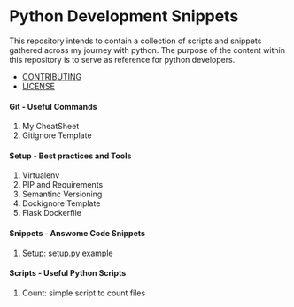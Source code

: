 # Python Development Snippets

This repository intends to contain a collection of scripts and snippets gathered across my journey with python. The purpose of the content within this repository is to serve as reference for python developers. 

- [CONTRIBUTING](CONTRIBUTING.md)
- [LICENSE](LICENSE)

#### Git - Useful Commands

01. My CheatSheet
02. Gitignore Template

#### Setup - Best practices and Tools

01. Virtualenv
02. PIP and Requirements
03. Semantinc Versioning
04. Dockignore Template
05. Flask Dockerfile

#### Snippets - Answome Code Snippets

01. Setup: setup.py example

#### Scripts - Useful Python Scripts

01. Count: simple script to count files  
